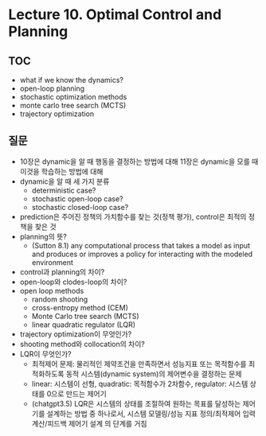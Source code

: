 # Lecture 10. Optimal Control and Planning

## TOC
- what if we know the dynamics?
- open-loop planning
- stochastic optimization methods
- monte carlo tree search (MCTS)
- trajectory optimization

## 질문
- 10장은 dynamic을 알 때 행동을 결정하는 방법에 대해
  11장은 dynamic을 모를 때 이것을 학습하는 방법에 대해
- dynamic을 알 때 세 가지 분류
  - deterministic case?
  - stochastic open-loop case?
  - stochastic closed-loop case?
- prediction은 주어진 정책의 가치함수를 찾는 것(정책 평가), control은 최적의 정책을 찾은 것
- planning의 뜻?
  - (Sutton 8.1) any computational process that takes a model as input and produces or improves a policy for interacting with the modeled environment
- control과 planning의 차이?
- open-loop와 clodes-loop의 차이?
- open loop methods
  - random shooting
  - cross-entropy method (CEM)
  - Monte Carlo tree search (MCTS)
  - linear quadratic regulator (LQR)
- trajectory optimization이 무엇인가?
- shooting method와 collocation의 차이?
- LQR이 무엇인가?
  - 최적제어 문제: 물리적인 제약조건을 만족하면서 성능지표 또는 목적함수를 최적화하도록 동적 시스템(dynamic system)의 제어변수을 결정하는 문제
  - linear: 시스템이 선형, quadratic: 목적함수가 2차함수, regulator: 시스템 상태를 0으로 만드는 제어기
  - (chatgpt3.5) LQR은 시스템의 상태를 조절하여 원하는 목표를 달성하는 제어기를 설계하는 방법 중 하나로서, 시스템 모델링/성능 지표 정의/최적제어 입력 계산/피드백 제어기 설계 의 단계를 거침 
